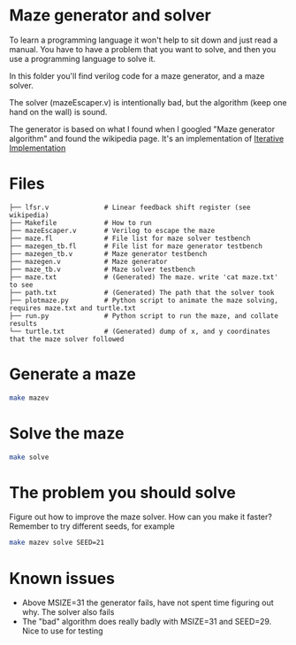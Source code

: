 # Maze generator and solver
To learn a programming language it won't help to sit down and just read a
manual. You have to have a problem that you want to solve, and then you use a
programming language to solve it.

In this folder you'll find verilog code for a maze generator, and a maze solver.

The solver (mazeEscaper.v) is intentionally bad, but the algorithm (keep one
hand on the wall) is sound. 

The generator is based on what I found when I googled "Maze generator algorithm"
and found the wikipedia page. It's an implementation of [Iterative Implementation](https://en.wikipedia.org/wiki/Maze_generation_algorithm)

# Files

```
├── lfsr.v              # Linear feedback shift register (see wikipedia)
├── Makefile            # How to run
├── mazeEscaper.v       # Verilog to escape the maze 
├── maze.fl             # File list for maze solver testbench
├── mazegen_tb.fl       # File list for maze generator testbench
├── mazegen_tb.v        # Maze generator testbench
├── mazegen.v           # Maze generator
├── maze_tb.v           # Maze solver testbench
├── maze.txt            # (Generated) The maze. write 'cat maze.txt' to see
├── path.txt            # (Generated) The path that the solver took
├── plotmaze.py         # Python script to animate the maze solving, requires maze.txt and turtle.txt
├── run.py              # Python script to run the maze, and collate results
└── turtle.txt          # (Generated) dump of x, and y coordinates that the maze solver followed
```

# Generate a maze

```sh
make mazev
```

# Solve the maze

```sh
make solve
```

# The problem you should solve

Figure out how to improve the maze solver. How can you make it faster? Remember
to try different seeds, for example

```sh
make mazev solve SEED=21
```

# Known issues

- Above MSIZE=31 the generator fails, have not spent time figuring out why. The
  solver also fails
- The "bad" algorithm does really badly with MSIZE=31 and SEED=29. Nice to use
  for testing

